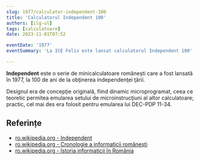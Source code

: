 ```yaml
---
slug: 1977/calculator-independent-100
title: 'Calculatorul Independent 100'
authors: [ilg-ul]
tags: [calculatoare]
date: 2023-11-01T07:52

eventDate: '1977'
eventSummary: 'La ICE Felix este lansat calculatorul Independent 100'

---
```


**Independent** este o serie de minicalculatoare românești care a fost
lansată în 1977,
la 100 de ani de la obţinerea independenţei ţării.

<!-- truncate -->

Designul era de concepţie originală, fiind dinamic microprogramat, ceea ce teoretic permitea emularea setului de microinstrucţiuni al altor calculatoare; practic, cel mai des era folosit pentru emularea lui DEC-PDP 11-34.

## Referințe

- [ro.wikipedia.org - Independent](https://ro.wikipedia.org/wiki/Independent)
- [ro.wikipedia.org - Cronologie a informaticii românești](https://ro.wikipedia.org/wiki/Cronologie_a_informaticii_românești)
- [ro.wikipedia.org - Istoria informaticii în România](https://ro.wikipedia.org/wiki/Istoria_informaticii_în_România)
